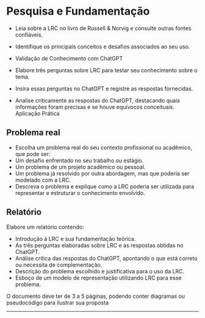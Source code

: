 # Pesquisa e Fundamentação

- Leia sobre a LRC no livro de Russell & Norvig e consulte outras fontes confiáveis.
- Identifique os principais conceitos e desafios associados ao seu uso.
- Validação de Conhecimento com ChatGPT

- Elabore três perguntas sobre LRC para testar seu conhecimento sobre o tema. 
- Insira essas perguntas no ChatGPT e registre as respostas fornecidas. 
- Analise criticamente as respostas do ChatGPT, destacando quais informações foram precisas e se houve equívocos conceituais. Aplicação Prática

## Problema real

- Escolha um problema real do seu contexto profissional ou acadêmico, que pode ser: 
- Um desafio enfrentado no seu trabalho ou estágio. 
- Um problema de um projeto acadêmico ou pessoal. 
- Um problema já resolvido por outra abordagem, mas que poderia ser modelado com a LRC. 
- Descreva o problema e explique como a LRC poderia ser utilizada para representar e estruturar o conhecimento envolvido. 

## Relatório 

Elabore um relatório contendo: 
- Introdução à LRC e sua fundamentação teórica. 
- As três perguntas elaboradas sobre LRC e as respostas obtidas no ChatGPT. 
- Análise crítica das respostas do ChatGPT, apontando o que está correto ou necessita de complementação. 
- Descrição do problema escolhido e justificativa para o uso da LRC. 
- Esboço de um modelo de representação utilizando LRC para esse problema. 

O documento deve ter de 3 a 5 páginas, podendo conter diagramas ou pseudocódigo para ilustrar sua proposta

---
